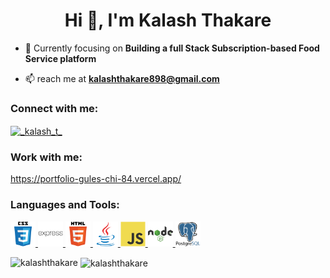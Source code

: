 <h1 align="center">Hi 👋, I'm Kalash Thakare</h1>

- 🔭 Currently focusing on **Building a full Stack Subscription-based Food Service platform**


- 📫 reach me at **kalashthakare898@gmail.com**

<h3 align="left">Connect with me:</h3>
<p align="left">
<a href="https://instagram.com/_kalash_t_" target="blank"><img align="center" src="https://raw.githubusercontent.com/rahuldkjain/github-profile-readme-generator/master/src/images/icons/Social/instagram.svg" alt="_kalash_t_" height="30" width="40" /></a>
</p>
<h3 align="left">Work with me:</h3>
<p align="left">
<a href="https://portfolio-gules-chi-84.vercel.app/" target="blank">https://portfolio-gules-chi-84.vercel.app/</a>
</p>

<h3 align="left">Languages and Tools:</h3>
<p align="left"> <a href="https://www.w3schools.com/css/" target="_blank" rel="noreferrer"> <img src="https://raw.githubusercontent.com/devicons/devicon/master/icons/css3/css3-original-wordmark.svg" alt="css3" width="40" height="40"/> </a> <a href="https://expressjs.com" target="_blank" rel="noreferrer"> <img src="https://raw.githubusercontent.com/devicons/devicon/master/icons/express/express-original-wordmark.svg" alt="express" width="40" height="40"/> </a> <a href="https://www.w3.org/html/" target="_blank" rel="noreferrer"> <img src="https://raw.githubusercontent.com/devicons/devicon/master/icons/html5/html5-original-wordmark.svg" alt="html5" width="40" height="40"/> </a> <a href="https://www.java.com" target="_blank" rel="noreferrer"> <img src="https://raw.githubusercontent.com/devicons/devicon/master/icons/java/java-original.svg" alt="java" width="40" height="40"/> </a> <a href="https://developer.mozilla.org/en-US/docs/Web/JavaScript" target="_blank" rel="noreferrer"> <img src="https://raw.githubusercontent.com/devicons/devicon/master/icons/javascript/javascript-original.svg" alt="javascript" width="40" height="40"/> </a> <a href="https://nodejs.org" target="_blank" rel="noreferrer"> <img src="https://raw.githubusercontent.com/devicons/devicon/master/icons/nodejs/nodejs-original-wordmark.svg" alt="nodejs" width="40" height="40"/> </a> <a href="https://www.postgresql.org" target="_blank" rel="noreferrer"> <img src="https://raw.githubusercontent.com/devicons/devicon/master/icons/postgresql/postgresql-original-wordmark.svg" alt="postgresql" width="40" height="40"/> </a> </p>

<p><img align="left" src="https://github-readme-stats.vercel.app/api/top-langs?username=kalashthakare&show_icons=true&locale=en&layout=compact" alt="kalashthakare" /></p>

<p>&nbsp;<img align="center" src="https://github-readme-stats.vercel.app/api?username=kalashthakare&show_icons=true&locale=en" alt="kalashthakare" /></p>

